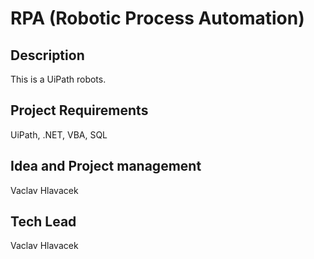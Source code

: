 # RPA (Robotic Process Automation)

## Description
This is a UiPath robots.

## Project Requirements
UiPath, .NET, VBA, SQL

## Idea and Project management
Vaclav Hlavacek

## Tech Lead
Vaclav Hlavacek
